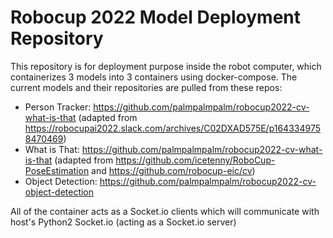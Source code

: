 # Robocup 2022 Model Deployment Repository

This repository is for deployment purpose inside the robot computer, which containerizes 3 models into 3 containers using docker-compose. The current models and their repositories are pulled from these repos:
* Person Tracker: https://github.com/palmpalmpalm/robocup2022-cv-what-is-that (adapted from https://robocupai2022.slack.com/archives/C02DXAD575E/p1643349758470469)
* What is That: https://github.com/palmpalmpalm/robocup2022-cv-what-is-that (adapted from https://github.com/icetenny/RoboCup-PoseEstimation and https://github.com/robocup-eic/cv)
* Object Detection: https://github.com/palmpalmpalm/robocup2022-cv-object-detection

All of the container acts as a Socket.io clients which will communicate with host's Python2 Socket.io (acting as a Socket.io server)
